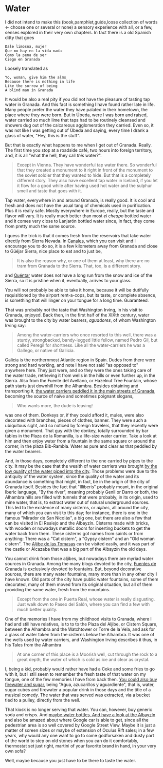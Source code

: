# Water

I did not intend to make this (book,pamphlet,guide,loose collection of
words ← choose one or several or none) a sensory experience with all,
or a few, senses explored in their very own chapters. In fact there is
a old Spanish ditty that goes

	Dale limosna, mujer
	Que no hay en la vida nada
	Como la pena de ser
	Ciego en Granada

Loosely translated as

	Yo, woman, give him the alms
	Because there is nothing in life
	Like the sorrow of being
	A blind man in Granada

It would be also a real pity if you did not have the pleasure of
tasting tap water in Granada. And this fact is something I have found
rather late in life. Many people prefer the water they have palated in
their hometown, the place where they were born. But in Úbeda, were I was born and raised, water
carried so much lime that taps had to be routinely cleansed and
showers dug out of the calcareous agglomeration they carried. Even so,
it was not like I was getting out of Úbeda and saying, every time I
drank a glass of water, "Hey, this is the stuff".

But that is exactly what happens to me when I get out of Granada. Really. The first time
you stop at a roadside café, two hours into foreign territory, and, it
is all "what the hell, they call *this* water?".

>Except in Vienna. They have wonderful tap water there. So wonderful
>that they created a monument to it right in front of the monument to
>the soviet soldier that they wanted to hide. But that is a completely
>different story. They also have excellent tap water in Iceland, if you let it flow for a good while after having used hot water and the sulphur smell and taste that goes with it. 

Tap water, everywhere in and around Granada, is really good. It is cool
and fresh and does not have the usual tang of chemicals used in
purification. Plus it is really safe. Mostly everywhere in Europe,
really, but the taste and flavor will vary. It is really much better
than most *el cheapo* bottled water and it comes very close to
Lanjarón bottled water since, in fact, they come from pretty much the
same source.

I guess the trick is that it comes fresh from the reservoirs that take
water directly from Sierra Nevada. In
[Canales](http://es.wikipedia.org/wiki/Embalse_de_Canales), which you
can visit and I encourage you to do so, it is a few kilometers away
from Granada and close to Güéjar Sierra, nice place to eat and to just be,

>It is also the reason why, or one of them at least, why there are no
>tram from Granada to the Sierra. That, too, is a different story.

and [Quéntar](http://es.wikipedia.org/wiki/Embalse_de_Qu%C3%A9ntar)
water does not have a long run from the snow and ice of the Sierra, so
it is pristine when it, eventually, arrives to your glass.

You will not probably be able to take it home, because it will be
dutifully requisitioned by the airport rent-a-cops, but its taste, or 
complete absence, is
something that will linger on your tongue for a long
time. Guaranteed.

That was probably not the taste that Washington Irving, in his visit
to Granada, enjoyed. Back then, in the first half of the XIXth
century, water was brought to the city by water bearers, *aguadores*,
of whom Washington Irving say:

>Among the water-carriers who once resorted
>to this well, there was a sturdy, strongbacked,
>bandy-legged little fellow, named
>Pedro Gil, but called Peregil for shortness.
>Like all the water-carriers he was a Gallego,
>or native of Gallicia.

Galicia is the northernmost Atlantic region in Spain. Dudes from there
were strong and hard working, and note I have not said "as opposed to"
anywhere here. They just were, and so they were the ones taking care
of the water trade, retrieving it from wells in the hills or even
further up, in the Sierra. Also from the Fuente del Avellano, or
Hazelnut Tree Fountain, whose path starts just downhill from the
Alhambra. Besides obtaining and transporting it,
[the water carriers peddled it in the main streets of Granada](http://brunoalcaraz.blogspot.com.es/2013/09/las-aguas-de-granaday-los-aguadores.html),
becoming the source of naïve and sometimes poignant slogans,

>Who wants more, the dude is leaving!

was one of them. Donkeys or, if they could afford it, mules, were also
decorated with branches, pieces of clothes, banner. They were such a
ubiquitous sight, and so noticed by foreign travelers, that they
recently were given a monument. That guy with the donkey, totally
surrounded by bar tables in the Plaza de la Romanilla, is a life-size
water carrier. Take a look at him and then enjoy water from a fountain
in the same square or around the corner, in the plaza
Bib-Rambla. Water as pure and clear as that peddled by the water
bearers.

And, in those days, completely different to the one carried by pipes
to the city. It may be the case that the wealth of water carriers was
brought
[by the low quality of the water piped into the city](http://nito-lamurga.blogspot.com.es/2012/03/la-leyenda-negra-del-agua-de-granada.html). Those
problems were due to the antiquity of the water system, since the
quality of the water and its abundance is something that might, in
fact, be in the 
origin of the 
city of Granada itself. Besides the fact that "Illiberis" probably
meant, in the original Iberic language, "By the river", meaning
probably Genil or Darro or both, the Alhambra hills are filled with
tunnels that were probably, in its origin, used to mine water, that
is, to extract water out of natural underground sources. This led to
the existence of many cisterns, or *aljibes*, all around the city,
many of which you can visit to this day; for instance, there is one in
the famous "Mirador de San Nicolás", a big one, but there are also a
few that can be visited in El Realejo and the Albayzín. Cisterns made
with bricks, with wooden or nowadays metallic doors for inserting
buckets to get the water back from them. These cisterns got names from
saints or from anything: There was a "Cat cistern", a "Gypsy cistern"
and an "Old woman cistern". The
[Aljibe de las Tomasas](http://www.albaicin-granada.com/seccion.php?listEntrada=104)
can be visited easily, and it was part of the castle or Alcazaba that
was a big part of the Albayzín the old days. 

You cannot drink from those aljibes, but nowadays there are myriad water sources in Granada. Among the many
blogs devoted to the city,
[Fuentes de Granada](http://fuentesdegranada.blogspot.com.es/) is
exclusively devoted to fountains. But, beyond decorative sources,
there are many water fountains, many more than in any other city I
have known. Old parts of the city have public water fountains, some of
them decorated, many of them moved from its original situation, but
all of them providing the same water, fresh from the mountains.

>Except from the one in Puerta Real, whose water is really
>disgusting. Just walk down to Paseo del Salón, where you can find
>a few with much better quality.

One of the memories I have from my childhood visits to Granada, where
I had and still have relatives, is to to to the Plaza del Aljibe, or
Cistern Square, between the Alhambra and the Watchtower or Torre de la
Vela, and ask for a glass of water taken from the cisterns below the
Alhambra. It was one of the wells used by water carriers, and
Washington Irving describes it thus, in his Tales from the 
Alhambra

>At one corner of this place is a Moorish well, cut through the rock to a
>great depth, the water of which is cold as ice and clear as crystal.

I, being a kid, probably would rather have had a Coke and
some fries to go with it, but I still seem to remember the fresh taste
of that water on my tongue, one of the few memories I have from back
then. [You could also buy firewater and sugar](http://granadablogs.com/terecuerdo/2013/07/30/el-quiosco-de-la-plaza-del-ajibe/), being "Agua, azucarillos
y aguardiente", that is, water, sugar cubes and firewater a popular
drink in those days and the title of a musical comedy. The water that
was served was extracted, via a bucket tied to a pulley, directly from
the well.

That kiosk is no longer serving that water. You can, however, buy
generic soda and crisps. And
[maybe water bottles. And have a look at the Albayzín](https://www.google.es/maps/place/Alhambra/@37.1769655,-3.5908501,3a,75y,338.26h,82.5t/data=!3m7!1e1!3m5!1sIOEDUUdcz3leSQqACCtrVQ!2e0!6s%2F%2Fgeo0.ggpht.com%2Fcbk%3Fpanoid%3DIOEDUUdcz3leSQqACCtrVQ%26output%3Dthumbnail%26cb_client%3Dmaps_sv.tactile.gps%26thumb%3D2%26w%3D203%26h%3D100%26yaw%3D301.23172%26pitch%3D0!7i13312!8i6656!4m2!3m1!1s0x0000000000000000:0x808dd1ef1221a27f!6m1!1e1?hl=es)
and also be amazed about where Google car is able to get, since all
the pedestrian area is so well covered by Google Street View. Maybe it
is just a matter of screen sizes or maybe of extension of Oculus Rift
sales; in a few years, why would any one want to go to some
godforsaken and dusty part of the world to step on old stones when you
can do it comfortably, thermostat set just right, martini of your
favorite brand in hand, in your very own sofa?

Well, maybe because you just have to be there to taste the water.
